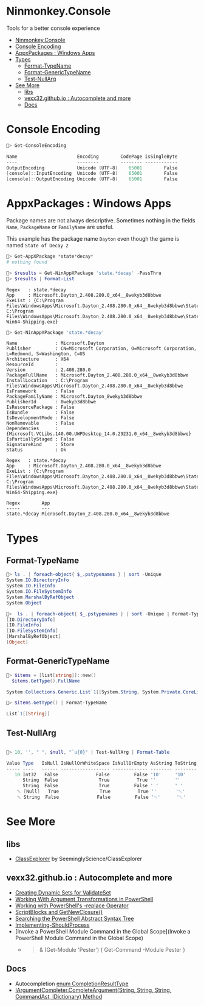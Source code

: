 # Ninmonkey.Console

Tools for a better console experience

- [Ninmonkey.Console](#ninmonkeyconsole)
- [Console Encoding](#console-encoding)
- [AppxPackages : Windows Apps](#appxpackages--windows-apps)
- [Types](#types)
  - [Format-TypeName](#format-typename)
  - [Format-GenericTypeName](#format-generictypename)
  - [Test-NullArg](#test-nullarg)
- [See More](#see-more)
  - [libs](#libs)
  - [vexx32.github.io : Autocomplete and more](#vexx32githubio--autocomplete-and-more)
  - [Docs](#docs)


# Console Encoding

```powershell
🐒> Get-ConsoleEncoding      

Name                      Encoding        CodePage isSingleByte
----                      --------        -------- ------------
OutputEncoding            Unicode (UTF-8)    65001        False
[console]::InputEncoding  Unicode (UTF-8)    65001        False
[console]::OutputEncoding Unicode (UTF-8)    65001        False
```

# AppxPackages : Windows Apps

Package names are not always descriptive. Sometimes nothing in the fields `Name`, `PackageName` or `FamilyName` are useful.

This example has the package name `Dayton` even though the game is named `State of Decay 2`
```powershell
🐒> Get-AppXPackage *state*decay*
# nothing found

🐒> $results = Get-NinAppXPackage 'state.*decay' -PassThru 
🐒> $results | Format-List
```
```
Regex   : state.*decay
App     : Microsoft.Dayton_2.408.280.0_x64__8wekyb3d8bbwe
ExeList : {C:\Program Files\WindowsApps\Microsoft.Dayton_2.408.280.0_x64__8wekyb3d8bbwe\StateOfDecay2.exe, C:\Program Files\WindowsApps\Microsoft.Dayton_2.408.280.0_x64__8wekyb3d8bbwe\StateOfDecay2\Binaries\Win64\StateOfDecay2-Win64-Shipping.exe}
```
```powershell
🐒> Get-NinAppXPackage 'state.*decay'
```
```
Name              : Microsoft.Dayton
Publisher         : CN=Microsoft Corporation, O=Microsoft Corporation, L=Redmond, S=Washington, C=US
Architecture      : X64
ResourceId        :
Version           : 2.408.280.0
PackageFullName   : Microsoft.Dayton_2.408.280.0_x64__8wekyb3d8bbwe
InstallLocation   : C:\Program Files\WindowsApps\Microsoft.Dayton_2.408.280.0_x64__8wekyb3d8bbwe
IsFramework       : False
PackageFamilyName : Microsoft.Dayton_8wekyb3d8bbwe
PublisherId       : 8wekyb3d8bbwe
IsResourcePackage : False
IsBundle          : False
IsDevelopmentMode : False
NonRemovable      : False
Dependencies      : {Microsoft.VCLibs.140.00.UWPDesktop_14.0.29231.0_x64__8wekyb3d8bbwe}
IsPartiallyStaged : False
SignatureKind     : Store
Status            : Ok

Regex   : state.*decay
App     : Microsoft.Dayton_2.408.280.0_x64__8wekyb3d8bbwe
ExeList : {C:\Program Files\WindowsApps\Microsoft.Dayton_2.408.280.0_x64__8wekyb3d8bbwe\StateOfDecay2.exe, C:\Program Files\WindowsApps\Microsoft.Dayton_2.408.280.0_x64__8wekyb3d8bbwe\StateOfDecay2\Binaries\Win64\StateOfDecay2-Win64-Shipping.exe}

Regex        App
-----        ---
state.*decay Microsoft.Dayton_2.408.280.0_x64__8wekyb3d8bbwe
```

# Types


## Format-TypeName

```powershell
🐒> ls . | foreach-object{ $_.pstypenames } | sort -Unique
System.IO.DirectoryInfo
System.IO.FileInfo
System.IO.FileSystemInfo
System.MarshalByRefObject
System.Object

🐒>  ls . | foreach-object{ $_.pstypenames } | sort -Unique | Format-TypeName
[IO.DirectoryInfo]
[IO.FileInfo]
[IO.FileSystemInfo]
[MarshalByRefObject]
[Object]
```


## Format-GenericTypeName

```powershell
🐒> $items = [list[string]]::new()
  $items.GetType().FullName

System.Collections.Generic.List`1[[System.String, System.Private.CoreLib, Version=4.0.0.0, Culture=neutral, PublicKeyToken=7cec85d7bea7798e]]

🐒> $items.GetType() | Format-TypeName

List`1[[String]]
```


## Test-NullArg


```powershell

🐒> 10, '', " ", $null, "`u{0}" | Test-NullArg | Format-Table

Value Type   IsNull IsNullOrWhiteSpace IsNullOrEmpty AsString ToString CastString TestId IsNullCodepoint
----- ----   ------ ------------------ ------------- -------- -------- ---------- ------ ---------------
   10 Int32   False              False         False '10'     '10'     '10'            0           False
      String  False               True          True ''       ''       ''              1            True
      String  False               True         False ' '      ' '      ' '             2           False
    ␀ [Null]   True               True          True ''       '␀'      ''              3           False
    ␀ String  False              False         False '␀'      '␀'      '␀'             4            True
```

# See More

## libs

- [ClassExplorer](https://github.com/seeminglyscience) by SeeminglyScience/ClassExplorer

## vexx32.github.io : Autocomplete and more

- [Creating Dynamic Sets for ValidateSet](https://vexx32.github.io/2018/11/29/Dynamic-ValidateSet/)
- [Working With Argument Transformations in PowerShell](https://vexx32.github.io/2018/12/13/Working-Argument-Transformations/)
- [Working with PowerShell's -replace Operator](https://vexx32.github.io/2019/03/20/PowerShell-Replace-Operator/)
- [ScriptBlocks and GetNewClosure\(\)](https://vexx32.github.io/2020/05/30/Scriptblock-GetNewClosure/)
- [Searching the PowerShell Abstract Syntax Tree](https://vexx32.github.io/2018/12/20/Searching-PowerShell-Abstract-Syntax-Tree/)
- [Implementing-ShouldProcess](https://vexx32.github.io/2018/11/22/Implementing-ShouldProcess/)
- [Invoke a PowerShell Module Command in the Global Scope](Invoke a PowerShell Module Command in the Global Scope)
  - > & (Get-Module 'Pester') { Get-Command -Module Pester }

## Docs
- Autocompletion [enum CompletionResultType ](https://docs.microsoft.com/en-us/dotnet/api/system.management.automation.completionresulttype?view=powershellsdk-7.0.0#System_Management_Automation_CompletionResultType)
- [IArgumentCompleter.CompleteArgument\(String, String, String, CommandAst, IDictionary\) Method](https://docs.microsoft.com/en-us/dotnet/api/system.management.automation.iargumentcompleter.completeargument?view=powershellsdk-7.0.0)